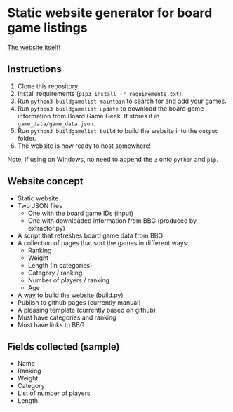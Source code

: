 # Static website generator for board game listings #

[The website itself!](https://timbledum.github.io)

## Instructions ##

1. Clone this repository.
2. Install requirements (`pip3 install -r requirements.txt`).
3. Run `python3 buildgamelist maintain` to search for and add your games.
4. Run `python3 buildgamelist update` to download the board game information from Board Game Geek. It stores it in `game_data/game_data.json`.
5. Run `python3 buildgamelist build` to build the website into the `output` folder.
6. The website is now ready to host somewhere!

Note, if using on Windows, no need to append the `3` onto `python` and `pip`.

## Website concept ##

- Static website
- Two JSON files
    - One with the board game IDs (input)
    - One with downloaded information from BBG (produced by extractor.py)
- A script that refreshes board game data from BBG
- A collection of pages that sort the games in different ways:
    - Ranking
    - Weight
    - Length (in categories)
    - Category / ranking
    - Number of players / ranking
    - Age
- A way to build the website (build.py)
- Publish to github pages (currently manual)
- A pleasing template (currently based on github)
- Must have categories and ranking
- Must have links to BBG

## Fields collected (sample) ##

- Name
- Ranking
- Weight
- Category
- List of number of players
- Length